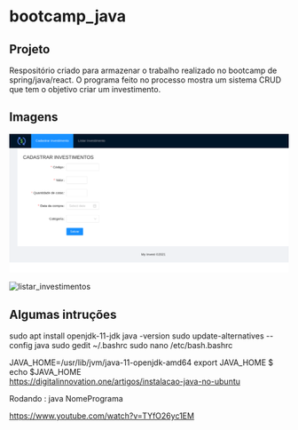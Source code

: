 # bootcamp_java


## Projeto
Respositório criado para armazenar o trabalho realizado no bootcamp de spring/java/react. O programa feito no processo mostra um sistema CRUD que tem o objetivo criar um investimento.

## Imagens

![cadastro_investimentos](cadastrar_investimento.png "Tela de cadastro de investimentos")

![listar_investimentos](listar_investimento.png "Tela de listagem de investimentos já feitos.")

## Algumas intruções

sudo apt install openjdk-11-jdk
java -version
sudo update-alternatives --config java
sudo gedit ~/.bashrc    sudo nano /etc/bash.bashrc

JAVA_HOME=/usr/lib/jvm/java-11-openjdk-amd64
export JAVA_HOME
$ echo $JAVA_HOME   
https://digitalinnovation.one/artigos/instalacao-java-no-ubuntu


Rodando : java NomePrograma

https://www.youtube.com/watch?v=TYfO26yc1EM
